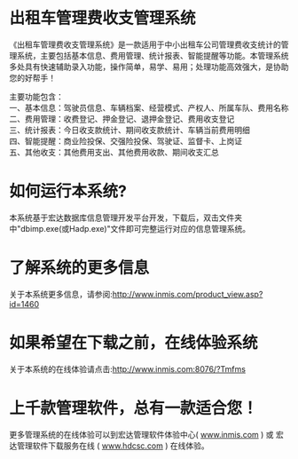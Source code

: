 # 出租车管理费收支管理系统

《出租车管理费收支管理系统》是一款适用于中小出租车公司管理费收支统计的管理系统，主要包括基本信息、费用管理、统计报表、智能提醒等功能。本管理系统多处具有快速辅助录入功能，操作简单，易学、易用；处理功能高效强大，是协助您的好帮手！

主要功能包含：  
一、基本信息：驾驶员信息、车辆档案、经营模式、产权人、所属车队、费用名称  
二、费用管理：收费登记、押金登记、退押金登记、费用收支登记  
三、统计报表：今日收支款统计、期间收支款统计、车辆当前费用明细  
四、智能提醒：商业险投保、交强险投保、驾驶证、监督卡、上岗证  
五、其他收支：其他费用支出、其他费用收款、期间收支汇总  

# 如何运行本系统?

本系统基于宏达数据库信息管理开发平台开发，下载后，双击文件夹中"dbimp.exe(或Hadp.exe)"文件即可完整运行对应的信息管理系统。

# 了解系统的更多信息

关于本系统更多信息，请参阅:http://www.inmis.com/product_view.asp?id=1460

# 如果希望在下载之前，在线体验系统

关于本系统的在线体验请点击:http://www.inmis.com:8076/?Tmfms

# 上千款管理软件，总有一款适合您！

更多管理系统的在线体验可以到宏达管理软件体验中心( www.inmis.com ) 或 宏达管理软件下载服务在线 ( www.hdcsc.com ) 在线体验。



